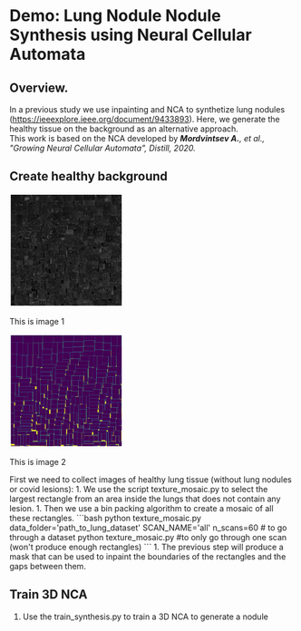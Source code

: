 # Demo: Lung Nodule Nodule Synthesis using Neural Cellular Automata

## Overview.
In a previous study we use inpainting and NCA to synthetize lung nodules (https://ieeexplore.ieee.org/document/9433893). Here, we generate the healthy tissue on the background as an alternative approach.   
This work is based on the NCA developed by _**Mordvintsev A.**, et al., "Growing Neural Cellular Automata", Distill, 2020._

## Create healthy background
<!-- <img src="/github_images/texture_lung2.png" width="100" height="100">
<img src="github_images/mask_lung.png" width="100" height="100"> -->
<div class="image123">
    <div class="imgContainer">
        <img src="/github_images/texture_lung2.png" height="200" width="200"/>
        <p>This is image 1</p>
    </div>
    <div class="imgContainer">
        <img class="middle-img" src="/github_images/mask_lung.png" height="200" width="200"/>
        <p>This is image 2</p>
    </div>
</div>
<!-- ![texture_lung2](/github_images/texture_lung2.png?raw=true) ![mask_lung](/github_images/mask_lung.png?raw=true) -->
First we need to collect images of healthy lung tissue (without lung nodules or covid lesions):   
1. We use the script texture_mosaic.py to select the largest rectangle from an area inside the lungs that does not contain any lesion.   
1. Then we use a bin packing algorithm to create a mosaic of all these  rectangles.   
```bash
python texture_mosaic.py data_folder='path_to_lung_dataset' SCAN_NAME='all' n_scans=60 # to go through a dataset   
python texture_mosaic.py #to only go through one scan (won't produce enough rectangles)
```
1. The previous step will produce a mask that can be used to inpaint the boundaries of the rectangles and the gaps between them.   

## Train 3D NCA
1. Use the train_synthesis.py to train a 3D NCA to generate a nodule 